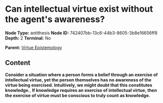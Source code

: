 # Can intellectual virtue exist without the agent's awareness?

**Node Type:** antithesis
**Node ID:** 742407bb-13c6-44b3-8605-3b8e16656ff8
**Depth:** 2
**Terminal:** No

**Parent:** [Virtue Epistemology](virtue-epistemology.md)

## Content

**Consider a situation where a person forms a belief through an exercise of intellectual virtue, yet the person themselves has no awareness of the virtue being exercised. Intuitively, we might doubt that this constitutes knowledge.**, **If knowledge requires an exercise of intellectual virtue, then the exercise of virtue must be conscious to truly count as knowledge.**
